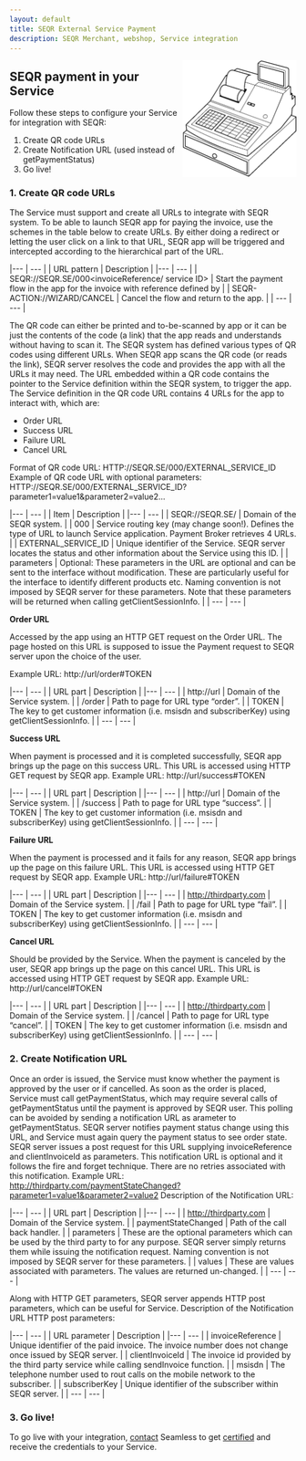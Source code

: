 ```yaml
---
layout: default
title: SEQR External Service Payment
description: SEQR Merchant, webshop, Service integration
---
```


<img src="/assets/images/cash_register_bw.png" align="right" width="200px"/>

## SEQR payment in your Service


Follow these steps to configure your Service for integration with SEQR:

1. Create QR code URLs 
2. Create Notification URL (used instead of getPaymentStatus)
3. Go live!


### 1. Create QR code URLs

The Service must support and create all URLs to integrate with SEQR system. To be able to launch SEQR app for paying the invoice, use the schemes in the table below to create URLs. 
By either doing a redirect or letting the user click on a link to that URL, SEQR app will be triggered and intercepted according to the hierarchical part of the URL.

|--- | --- |
|  URL pattern | Description |
|--- | --- |
| SEQR://SEQR.SE/000<invoiceReference/
service ID> | Start the payment flow in the app for the invoice with reference defined by <invoiceReference> |
| SEQR-ACTION://WIZARD/CANCEL | Cancel the flow and return to the app. |
| --- | --- |

The QR code can either be printed and to-be-scanned by app or it can be just the contents of the code (a link) that the app reads and understands without having to scan it. The SEQR system has defined various types of QR codes using different URLs.
When SEQR app scans the QR code (or reads the link), SEQR server resolves the code and provides the app with all the URLs it may need. 
The URL embedded within a QR code contains the pointer to the Service definition within the SEQR system, to trigger the app. The Service definition in the QR code URL contains 4 URLs for the app to interact with, which are:

* Order URL
* Success URL 
* Failure URL
* Cancel URL

Format of QR code URL:
HTTP://SEQR.SE/000/EXTERNAL_SERVICE_ID 
Example of QR code URL with optional parameters:
HTTP://SEQR.SE/000/EXTERNAL_SERVICE_ID?parameter1=value1&parameter2=value2...

|--- | --- |
|  Item | Description |
|--- | --- |
| SEQR://SEQR.SE/ | Domain of the SEQR system. |
| 000 | Service routing key (may change soon!). Defines the type of URL to launch Service application. Payment Broker retrieves 4 URLs. |
| EXTERNAL_SERVICE_ID | Unique identifier of the Service. SEQR server locates the status and other information about the Service using this ID. |
| parameters | Optional: These parameters in the URL are optional and can be sent to the interface without modification. These are particularly useful for the interface to identify different products etc. Naming convention is not imposed by SEQR server for these parameters. Note that these parameters will be returned when calling getClientSessionInfo. |
| --- | --- |


**Order URL**


Accessed by the app using an HTTP GET request on the Order URL. The page hosted on this URL is supposed to issue the Payment request to SEQR server upon the choice of the user. 

Example URL:
http://url/order#TOKEN

|--- | --- |
|  URL part | Description |
|--- | --- |
| http://url | Domain of the Service system. |
| /order | Path to page for URL type “order”. |
| TOKEN | The key to get customer information (i.e. msisdn and subscriberKey) using getClientSessionInfo. |
| --- | --- |


**Success URL** 

When payment is processed and it is completed successfully, SEQR app brings up the page on this success URL. This URL is accessed using HTTP GET request by SEQR app. 
Example URL:
http://url/success#TOKEN

|--- | --- |
|  URL part | Description |
|--- | --- |
| http://url | Domain of the Service system. |
| /success | Path to page for URL type “success”. |
| TOKEN | The key to get customer information (i.e. msisdn and subscriberKey) using getClientSessionInfo. |
| --- | --- |


**Failure URL** 

When the payment is processed and it fails for any reason, SEQR app brings up the page on this failure URL. This URL is accessed using HTTP GET request by SEQR app. 
Example URL:
http://url/failure#TOKEN

|--- | --- |
|  URL part | Description |
|--- | --- |
| http://thirdparty.com | Domain of the Service system. |
| /fail | Path to page for URL type “fail”. |
| TOKEN | The key to get customer information (i.e. msisdn and subscriberKey) using getClientSessionInfo. |
| --- | --- |


**Cancel URL** 

Should be provided by the Service. When the payment is canceled by the user, SEQR app brings up the page on this cancel URL. This URL is accessed using HTTP GET request by SEQR app. 
Example URL:
http://url/cancel#TOKEN

|--- | --- |
|  URL part | Description |
|--- | --- |
| http://thirdparty.com | Domain of the Service system. |
| /cancel | Path to page for URL type “cancel”. |
| TOKEN | The key to get customer information (i.e. msisdn and subscriberKey) using getClientSessionInfo. |
| --- | --- |


### 2. Create Notification URL 
Once an order is issued, the Service must know whether the payment is approved by the user or if cancelled. 
As soon as the order is placed, Service must call getPaymentStatus, which may require several calls of getPaymentStatus until the payment is approved by SEQR user. This polling can be avoided by sending a notification URL as arameter to getPaymentStatus. 
SEQR server notifies payment status change using this URL, and Service must again query the payment status to see order state. SEQR server issues a post request for this URL supplying invoiceReference and clientInvoiceId as parameters. This notification URL is optional and it follows the fire and forget technique. There are no retries associated with this notification. 
Example URL:
http://thirdparty.com/paymentStateChanged?parameter1=value1&parameter2=value2
Description of the Notification URL:

|--- | --- |
|  URL part | Description |
|--- | --- |
| http://thirdparty.com | Domain of the Service system. |
| paymentStateChanged | Path of the call back handler. |
| parameters | These are the optional parameters which can be used by the third party to for any purpose. SEQR server simply returns them while issuing the notification request. Naming convention is not imposed by SEQR server for these parameters. |
| values | These are values associated with parameters. The values are returned un-changed. |
| --- | --- |


Along with HTTP GET parameters, SEQR server appends HTTP post parameters, which can be useful for Service.
Description of the Notification URL HTTP post parameters:

|--- | --- |
|  URL parameter | Description |
|--- | --- |
| invoiceReference | Unique identifier of the paid invoice. The invoice number does not change once issued by SEQR server. |
| clientInvoiceId | The invoice id provided by the third party service while calling sendInvoice function. |
| msisdn | The telephone number used to rout calls on the mobile network to the subscriber. |
| subscriberKey | Unique identifier of the subscriber within SEQR server. |
| --- | --- |


### 3. Go live!

To go live with your integration, [contact](/contact) Seamless to get [certified](/merchant/reference/certification.html) and receive the credentials to your Service.



